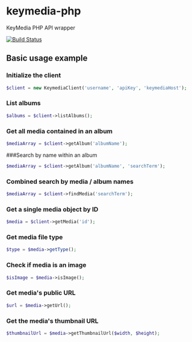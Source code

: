keymedia-php
============

KeyMedia PHP API wrapper

[![Build Status](https://travis-ci.org/KeyteqLabs/keymedia-php.png?branch=master)](https://travis-ci.org/KeyteqLabs/keymedia-php)

## Basic usage example

### Initialize the client
```php
$client = new KeymediaClient('username', 'apiKey', 'keymediaHost');
```
### List albums
```php
$albums = $client->listAlbums();
```

### Get all media contained in an album
```php
$mediaArray = $client->getAlbum('albumName');
```
###Search by name within an album
```php
$mediaArray = $client->getAlbum('albumName', 'searchTerm');
```

### Combined search by media / album names
```php
$mediaArray = $client->findMedia('searchTerm');
```

### Get a single media object by ID
```php
$media = $client->getMedia('id');
```

### Get media file type
```php
$type = $media->getType();
```

### Check if media is an image
```php
$isImage = $media->isImage();
```

### Get media's public URL
```php
$url = $media->getUrl();
```

### Get the media's thumbnail URL
```php
$thumbnailUrl = $media->getThumbnailUrl($width, $height);
```
